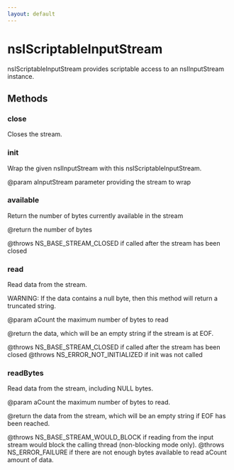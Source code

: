 ```yaml
---
layout: default
---
```


# nsIScriptableInputStream #

nsIScriptableInputStream provides scriptable access to an nsIInputStream
instance.


## Methods ##

### close ###
 
Closes the stream. 


### init ###

Wrap the given nsIInputStream with this nsIScriptableInputStream. 

@param aInputStream parameter providing the stream to wrap 


### available ###

Return the number of bytes currently available in the stream 

@return the number of bytes 

@throws NS_BASE_STREAM_CLOSED if called after the stream has been closed


### read ###

Read data from the stream.

WARNING: If the data contains a null byte, then this method will return
a truncated string.

@param aCount the maximum number of bytes to read 

@return the data, which will be an empty string if the stream is at EOF.

@throws NS_BASE_STREAM_CLOSED if called after the stream has been closed
@throws NS_ERROR_NOT_INITIALIZED if init was not called


### readBytes ###

Read data from the stream, including NULL bytes.

@param aCount the maximum number of bytes to read.

@return the data from the stream, which will be an empty string if EOF
        has been reached.

@throws NS_BASE_STREAM_WOULD_BLOCK if reading from the input stream
        would block the calling thread (non-blocking mode only).
@throws NS_ERROR_FAILURE if there are not enough bytes available to read
        aCount amount of data.

